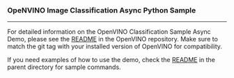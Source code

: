 ### OpeNVINO Image Classification Async Python Sample 
---

For detailed information on the OpenVINO Classification Sample Async Demo, please see the [README](https://github.com/openvinotoolkit/openvino/tree/2024.6.0/samples/python/classification_sample_async) in the OpenVINO repository. Make sure to match the git tag with your installed version of OpenVINO for compatibility.

If you need examples of how to use the demo, check the [README](../README.md) in the parent directory for sample commands.
